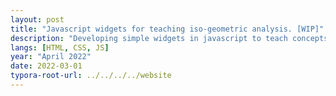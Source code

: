 ```yaml
---
layout: post
title: "Javascript widgets for teaching iso-geometric analysis. [WIP]"
description: "Developing simple widgets in javascript to teach concepts in isogeometric analysis."
langs: [HTML, CSS, JS]
year: "April 2022"
date: 2022-03-01
typora-root-url: ../../../../website
---
```


